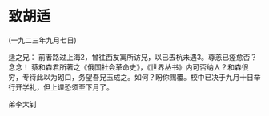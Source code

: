 # 致胡适

(一九二三年九月七日)

适之兄：
前者路过上海2，曾往西友寓所访兄，以已去杭未遇3。尊恙已痊愈否？念念！
蔡和森君所著之《俄国社会革命史》，《世界丛书》内可否纳人？和森很穷，专待此以为砌口，务望吾兄玉成之。如何？盼你赐覆。校中已决于九月十日举行开学礼，但上课恐须至下月了。

弟李大钊

